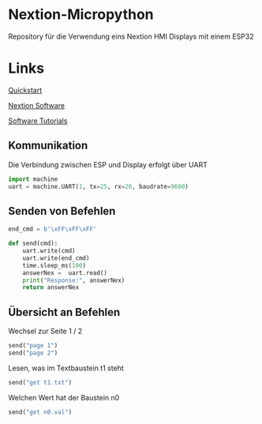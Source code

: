 # Nextion-Micropython
Repository für die Verwendung eins Nextion HMI Displays mit einem ESP32

# Links

[Quickstart](https://itead.cc/nextion-display/)

[Nextion Software](https://nextion.tech/nextion-editor/#_section1)

[Software Tutorials](https://www.boecker-systemelektronik.de/Seite-/-Kategorie-1/NextionTutorials/Der-Nextion-Editor)


## Kommunikation

Die Verbindung zwischen ESP und Display erfolgt über UART
```python
import machine
uart = machine.UART(1, tx=25, rx=26, baudrate=9600)
```
## Senden von Befehlen
```python
end_cmd = b'\xFF\xFF\xFF'

def send(cmd):
    uart.write(cmd)
    uart.write(end_cmd)
    time.sleep_ms(100)
    answerNex =  uart.read()
    print("Response:", answerNex)
    return answerNex
```


## Übersicht an Befehlen
Wechsel zur Seite 1 / 2
```python
send("page 1")
send("page 2")
```
Lesen, was im Textbaustein t1 steht
```python
send("get t1.txt")
```
Welchen Wert hat der Baustein n0 
```python
send("get n0.val")
```
